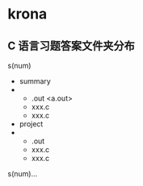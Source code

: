 # krona

## C 语言习题答案文件夹分布
s(num)
- summary
- - .out <a.out>
  - xxx.c
  - xxx.c
- project
- - .out
  - xxx.c
  - xxx.c

s(num)...
